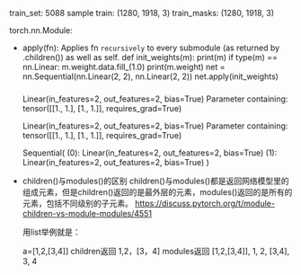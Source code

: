 train_set: 5088 sample
train: (1280, 1918, 3)
train_masks: (1280, 1918, 3)



torch.nn.Module:
- apply(fn): Applies fn `recursively` to every submodule (as returned by .children()) as well as self.
    def init_weights(m):
    print(m)
    if type(m) == nn.Linear:
        m.weight.data.fill_(1.0)
        print(m.weight)
    net = nn.Sequential(nn.Linear(2, 2), nn.Linear(2, 2))
    net.apply(init_weights)

    ###
    Linear(in_features=2, out_features=2, bias=True)
    Parameter containing:
    tensor([[1., 1.],
            [1., 1.]], requires_grad=True)

    Linear(in_features=2, out_features=2, bias=True)
    Parameter containing:
    tensor([[1., 1.],
            [1., 1.]], requires_grad=True)

    Sequential(
    (0): Linear(in_features=2, out_features=2, bias=True)
    (1): Linear(in_features=2, out_features=2, bias=True)
    )

- children()与modules()的区别
    children()与modules()都是返回网络模型里的组成元素，但是children()返回的是最外层的元素，modules()返回的是所有的元素，包括不同级别的子元素。
    https://discuss.pytorch.org/t/module-children-vs-module-modules/4551

    用list举例就是：

    a=[1,2,[3,4]]
    children返回
    1,2，[3，4]
    modules返回
    [1,2,[3,4]], 1, 2, [3,4], 3, 4

